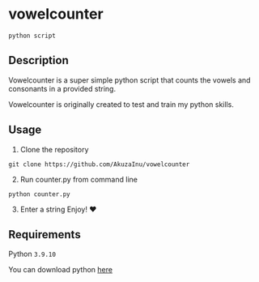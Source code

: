 # vowelcounter
`python script`

## Description
Vowelcounter is a super simple python script that counts the vowels and consonants in a provided string.

Vowelcounter is originally created to test and train my python skills.

## Usage
1. Clone the repository
```
git clone https://github.com/AkuzaInu/vowelcounter
```
2. Run counter.py from command line
```
python counter.py
```
3. Enter a string
Enjoy! :heart:

## Requirements
Python `3.9.10`

You can download python [here](https://www.python.org/)
